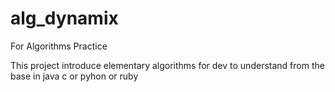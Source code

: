 # alg_dynamix
For Algorithms Practice

This project introduce elementary algorithms for dev to understand from the base in java c or pyhon or ruby

